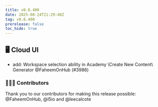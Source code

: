 ```yaml
---
title: v0.8.400
date: 2025-08-24T21:29:48Z
tag: v0.8.400
prerelease: false
toc_hide: true
---
```


## 🖥 Cloud UI

- add: Workspace selection ability in Academy \Create New Content\ Generator @FaheemOnHub (#3986)

### 👨🏽‍💻 Contributors

Thank you to our contributors for making this release possible:
@FaheemOnHub, @l5io and @leecalcote

